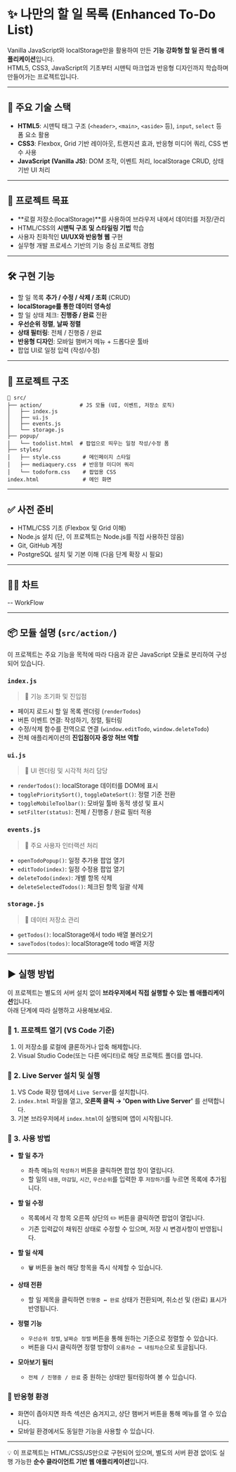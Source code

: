 # ✨ 나만의 할 일 목록 (Enhanced To-Do List)

Vanilla JavaScript와 localStorage만을 활용하여 만든 **기능 강화형 할 일 관리 웹 애플리케이션**입니다.  
HTML5, CSS3, JavaScript의 기초부터 시맨틱 마크업과 반응형 디자인까지 학습하며 만들어가는 프로젝트입니다.

---


## 📌 주요 기술 스택

- **HTML5**: 시맨틱 태그 구조 (`<header>`, `<main>`, `<aside>` 등), `input`, `select` 등 폼 요소 활용  
- **CSS3**: Flexbox, Grid 기반 레이아웃, 트랜지션 효과, 반응형 미디어 쿼리, CSS 변수 사용  
- **JavaScript (Vanilla JS)**: DOM 조작, 이벤트 처리, localStorage CRUD, 상태 기반 UI 처리

---


## 🎯 프로젝트 목표

- **로컬 저장소(localStorage)**를 사용하여 브라우저 내에서 데이터를 저장/관리
- HTML/CSS의 **시맨틱 구조 및 스타일링 기법** 학습
- 사용자 친화적인 **UI/UX와 반응형 웹** 구현
- 실무형 개발 프로세스 기반의 기능 중심 프로젝트 경험

---


## 🛠 구현 기능

- 할 일 목록 **추가 / 수정 / 삭제 / 조회** (CRUD)
- **localStorage를 통한 데이터 영속성**
- 할 일 상태 체크: **진행중 / 완료** 전환
- **우선순위 정렬**, **날짜 정렬**
- **상태 필터링**: 전체 / 진행중 / 완료
- **반응형 디자인**: 모바일 햄버거 메뉴 + 드롭다운 툴바
- 팝업 UI로 일정 입력 (작성/수정)

---


## 📁 프로젝트 구조

```
📁 src/
├── action/            # JS 모듈 (UI, 이벤트, 저장소 로직)
│   ├── index.js
│   ├── ui.js
│   ├── events.js
│   └── storage.js
├── popup/
│   └── todolist.html  # 팝업으로 띄우는 일정 작성/수정 폼
├── styles/
│   ├── style.css       # 메인페이지 스타일
│   ├── mediaquery.css  # 반응형 미디어 쿼리
│   └── todoform.css    # 팝업용 CSS
index.html              # 메인 화면
```

---


## ✅ 사전 준비

- HTML/CSS 기초 (Flexbox 및 Grid 이해)
- Node.js 설치 (단, 이 프로젝트는 Node.js를 직접 사용하진 않음)
- Git, GitHub 계정
- PostgreSQL 설치 및 기본 이해 (다음 단계 확장 시 필요)

---


## 👨‍💻 차트

-- WorkFlow

---


## 📦 모듈 설명 (`src/action/`)

이 프로젝트는 주요 기능을 목적에 따라 다음과 같은 JavaScript 모듈로 분리하여 구성되어 있습니다.

### `index.js`
> 📌 기능 초기화 및 진입점

- 페이지 로드시 할 일 목록 렌더링 (`renderTodos`)
- 버튼 이벤트 연결: 작성하기, 정렬, 필터링
- 수정/삭제 함수를 전역으로 연결 (`window.editTodo`, `window.deleteTodo`)
- 전체 애플리케이션의 **진입점이자 중앙 허브 역할**


### `ui.js`
> 🎨 UI 렌더링 및 시각적 처리 담당

- `renderTodos()`: localStorage 데이터를 DOM에 표시
- `togglePrioritySort()`, `toggleDateSort()`: 정렬 기준 전환
- `toggleMobileToolbar()`: 모바일 툴바 동적 생성 및 표시
- `setFilter(status)`: 전체 / 진행중 / 완료 필터 적용


### `events.js`
> 🧩 주요 사용자 인터랙션 처리

- `openTodoPopup()`: 일정 추가용 팝업 열기
- `editTodo(index)`: 일정 수정용 팝업 열기
- `deleteTodo(index)`: 개별 항목 삭제
- `deleteSelectedTodos()`: 체크된 항목 일괄 삭제


### `storage.js`
> 💾 데이터 저장소 관리

- `getTodos()`: localStorage에서 todo 배열 불러오기
- `saveTodos(todos)`: localStorage에 todo 배열 저장

---


## ▶️ 실행 방법

이 프로젝트는 별도의 서버 설치 없이 **브라우저에서 직접 실행할 수 있는 웹 애플리케이션**입니다.  
아래 단계에 따라 실행하고 사용해보세요.

### 📁 1. 프로젝트 열기 (VS Code 기준)

1. 이 저장소를 로컬에 클론하거나 압축 해제합니다.
2. Visual Studio Code(또는 다른 에디터)로 해당 프로젝트 폴더를 엽니다.

### 🔌 2. Live Server 설치 및 실행

1. VS Code 확장 탭에서 `Live Server`를 설치합니다.
2. `index.html` 파일을 열고, **오른쪽 클릭 → 'Open with Live Server'** 를 선택합니다.
3. 기본 브라우저에서 `index.html`이 실행되며 앱이 시작됩니다.

### 🧩 3. 사용 방법

- **할 일 추가**
  - 좌측 메뉴의 `작성하기` 버튼을 클릭하면 팝업 창이 열립니다.
  - 할 일의 `내용`, `마감일`, `시간`, `우선순위`를 입력한 후 `저장하기`를 누르면 목록에 추가됩니다.

- **할 일 수정**
  - 목록에서 각 항목 오른쪽 상단의 ✏️ 버튼을 클릭하면 팝업이 열립니다.
  - 기존 입력값이 채워진 상태로 수정할 수 있으며, 저장 시 변경사항이 반영됩니다.

- **할 일 삭제**
  - 🗑 버튼을 눌러 해당 항목을 즉시 삭제할 수 있습니다.

- **상태 전환**
  - 할 일 제목을 클릭하면 `진행중 ↔ 완료` 상태가 전환되며, 취소선 및 (완료) 표시가 반영됩니다.

- **정렬 기능**
  - `우선순위 정렬`, `날짜순 정렬` 버튼을 통해 원하는 기준으로 정렬할 수 있습니다.
  - 버튼을 다시 클릭하면 정렬 방향이 `오름차순 ↔ 내림차순`으로 토글됩니다.

- **모아보기 필터**
  - `전체 / 진행중 / 완료` 중 원하는 상태만 필터링하여 볼 수 있습니다.

### 📱 반응형 환경

- 화면이 좁아지면 좌측 섹션은 숨겨지고, 상단 햄버거 버튼을 통해 메뉴를 열 수 있습니다.
- 모바일 환경에서도 동일한 기능을 사용할 수 있습니다.

---

💡 이 프로젝트는 HTML/CSS/JS만으로 구현되어 있으며, 별도의 서버 환경 없이도 실행 가능한 **순수 클라이언트 기반 웹 애플리케이션**입니다.


